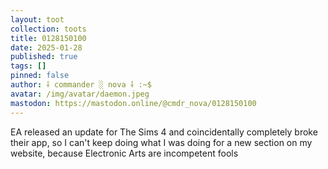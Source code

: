 ```yaml
---
layout: toot
collection: toots
title: 0128150100
date: 2025-01-28
published: true
tags: []
pinned: false
author: ⸸ commander ░ nova ⸸ :~$
avatar: /img/avatar/daemon.jpeg
mastodon: https://mastodon.online/@cmdr_nova/0128150100
---
```


EA released an update for The Sims 4 and coincidentally completely broke their app, so I can't keep doing what I was doing for a new section on my website, because Electronic Arts are incompetent fools
